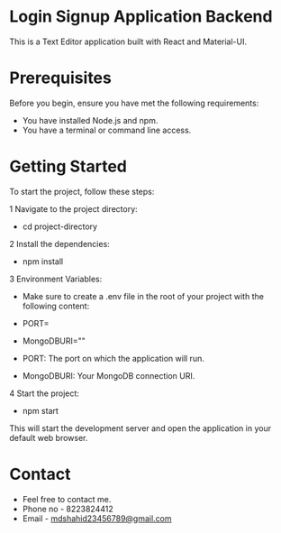 # Login Signup Application Backend
This is a Text Editor application built with React and Material-UI.

# Prerequisites
Before you begin, ensure you have met the following requirements:

* You have installed Node.js and npm.
* You have a terminal or command line access.


# Getting Started
To start the project, follow these steps:

1 Navigate to the project directory:
* cd project-directory

2 Install the dependencies:
* npm install

3 Environment Variables:
* Make sure to create a .env file in the root of your project with the following content:

* PORT=
* MongoDBURI=""

* PORT: The port on which the application will run.
* MongoDBURI: Your MongoDB connection URI.

4 Start the project:
* npm start


This will start the development server and open the application in your default web browser.

# Contact
* Feel free to contact me.
* Phone no - 8223824412
* Email - mdshahid23456789@gmail.com
